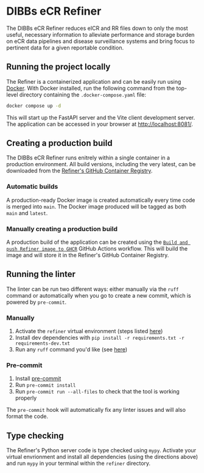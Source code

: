 # DIBBs eCR Refiner

The DIBBs eCR Refiner reduces eICR and RR files down to only the most useful, necessary information to alleviate performance and storage burden on eCR data pipelines and disease surveillance systems and bring focus to pertinent data for a given reportable condition.

## Running the project locally

The Refiner is a containerized application and can be easily run using [Docker](https://www.docker.com/). With Docker installed, run the following command from the top-level directory containing the `.docker-compose.yaml` file:

```sh
docker compose up -d
```

This will start up the FastAPI server and the Vite client development server. The application can be accessed in your browser at [http://localhost:8081/](http://localhost:8081/).

## Creating a production build

The DIBBs eCR Refiner runs enitrely within a single container in a production environment. All build versions, including the very latest, can be downloaded from the [Refiner's GitHub Container Registry](https://github.com/CDCgov/dibbs-ecr-refiner/pkgs/container/dibbs-ecr-refiner).

### Automatic builds

A production-ready Docker image is created automatically every time code is merged into `main`. The Docker image produced will be tagged as both `main` and `latest`.

### Manually creating a production build

A production build of the application can be created using the [`Build and push Refiner image to GHCR`](https://github.com/CDCgov/dibbs-ecr-refiner/actions/workflows/docker-build-ghcr.yml) GitHub Actions workflow. This will build the image and will store it in the Refiner's GitHub Container Registry.

## Running the linter

The linter can be run two different ways: either manually via the `ruff` command or automatically when you go to create a new commit, which is powered by `pre-commit`.

### Manually

1. Activate the `refiner` virtual environment (steps listed [here](./api/refiner/README.md#running-from-python-source-code))
2. Install dev dependencies with `pip install -r requirements.txt -r requirements-dev.txt`
3. Run any `ruff` command you'd like (see [here](https://docs.astral.sh/ruff/linter/))

### Pre-commit

1. Install [pre-commit](https://pre-commit.com/)
2. Run `pre-commit install`
3. Run `pre-commit run --all-files` to check that the tool is working properly

The `pre-commit` hook will automatically fix any linter issues and will also format the code.

## Type checking

The Refiner's Python server code is type checked using `mypy`. Activate your virtual envrionment and install all dependencies (using the directions above) and run `mypy` in your terminal within the `refiner` directory.
